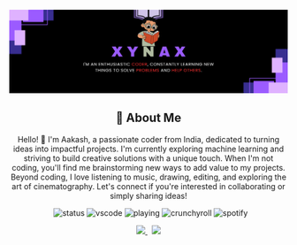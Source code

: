 
<p align="center">
    <a href="https://www.xynaxdev.xyz/">
        <img src="./assets/banner.png" />
    </a>
</p>


<div align = "center">

## :bust_in_silhouette: About Me
Hello! 👋 I'm Aakash, a passionate coder from India, dedicated to turning ideas into impactful projects. I'm currently exploring machine learning and striving to build creative solutions with a unique touch. When I'm not coding, you'll find me brainstorming new ways to add value to my projects. Beyond coding, I love listening to music, drawing, editing, and exploring the art of cinematography. Let's connect if you're interested in collaborating or simply sharing ideas!
</div>


<!-- <div>

##  🏮 My Statistics
&nbsp;
<p align="center">
    <a href="https://github.com/XynaxDev/">
        <img src="https://github-readme-stats.vercel.app/api?username=XynaxDev&hide=issues,prs&count_private=true&show_owner=true&show_icons=true&bg_color=0d1117&title_color=ffffff&text_color=ffffff&icon_color=db1cff&hide_border=true/" />
    </a>
    <a href="https://github.com/XynaxDev/">
        <img src="https://github-readme-stats.vercel.app/api/top-langs/?username=XynaxDev&layout=compact&count_private=true&langs_count=8&card_width=445&bg_color=0d1117&title_color=ffffff&text_color=ffffff&icon_color=db1cff&hide_border=true/" />
    </a>
    <a href="https://github.com/XynaxDev/">
        <img src="https://github-readme-streak-stats.herokuapp.com?user=XynaxDev&border=true&background=0D1117&currStreakLabel=FFFFFF&sideLabels=FFFFFF&currStreakNum=FFFFFF&dates=FFFFFF&sideNums=FFFFFF&fire=db1cff&ring=db1cff&stroke=FFFFFFFF)](https://git.io/streak-stats" />
    </a>
</p> 
</div> -->

<div align = "center">

&nbsp;
    ![status](https://api.statusbadges.me/badge/status/697499988636205137)
    ![vscode](https://api.statusbadges.me/badge/vscode/697499988636205137)
    ![playing](https://api.statusbadges.me/badge/playing/697499988636205137)
    ![crunchyroll](https://api.statusbadges.me/badge/crunchyroll/697499988636205137)
    ![spotify](https://api.statusbadges.me/badge/spotify/697499988636205137)

</div>

<p align="center">
  <a href="https://www.linkedin.com/in/aakash536b79/">
    <img src="https://github.com/user-attachments/assets/32210492-00f1-4375-96d2-94da5bfc728e" width="35px" />
  </a> &nbsp;
  <a href="https://www.instagram.com/xynaxhere/">
    <img src="https://github.com/user-attachments/assets/726a16e7-01b1-4a41-8f12-d7a1f7028f24" width="39px" />
  </a>
</p>



